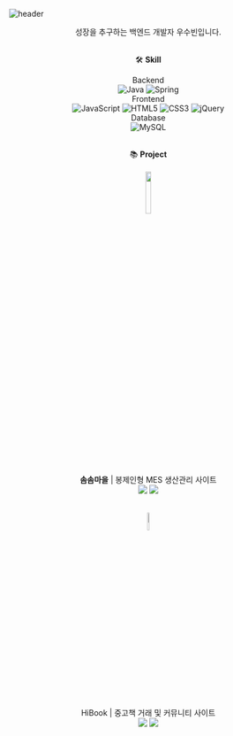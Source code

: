 ![header](https://capsule-render.vercel.app/api?type=waving&color=auto&height=200&section=header&text=Subin's%20Hub&fontColor=#fff&fontSize=60&fontAlign=50)

<div align=center>
  
성장을 추구하는 백엔드 개발자 우수빈입니다.
<br><br>  
  
🛠 **Skill**

Backend 
  <br>
  ![Java](https://img.shields.io/badge/-Java-007396?style=flat-square&logo=openjdk&logoColor=white)
  ![Spring](https://img.shields.io/badge/-Spring-6DB33F?style=flat-square&logo=Spring&logoColor=white)
  <br>
Frontend 
  <br>
  ![JavaScript](https://img.shields.io/badge/-JavaScript-F7DF1E?style=flat-square&logo=JavaScript&logoColor=black)
  ![HTML5](https://img.shields.io/badge/-HTML5-E34F26?style=flat-square&logo=HTML5&logoColor=white)
![CSS3](https://img.shields.io/badge/-CSS3-1572B6?style=flat-square&logo=HTML5&logoColor=white)
  ![jQuery](https://img.shields.io/badge/-jQuery-0769AD?style=flat-square&logo=jquery&logoColor=black)
  <br>
Database 
  <br>
![MySQL](https://img.shields.io/badge/-MySQL-4479A1?style=flat-square&logo=mysql&logoColor=white)
<br><br>
  
📚 **Project**
  <br><br>
<img width="14%" src="https://github.com/ZKSANC/HiBook/assets/114744493/96d1e05b-ce69-4e2d-b119-a67a0020b0c4"/><br>
  **솜솜마을** | 봉제인형 MES 생산관리 사이트
  <br>
 <a href="http://itwillbs20.cafe24.com/"><img src="https://img.shields.io/badge/-Website-4285F4?style=flat&logo=googlechrome&logoColor=white"></img></a>
 <a href="https://github.com/ZKSANC/SomsomTown"><img src="https://img.shields.io/badge/-GitHub-181717?style=flat&logo=GitHub&logoColor=white"></img></a>
 
   <br>
<img width="9%" src="https://github.com/ZKSANC/HiBook/assets/114744493/594c439c-5e0a-428e-835e-96c4ed2c804b"/><br>
  HiBook | 중고책 거래 및 커뮤니티 사이트
  <br>
 <a href="http://itwillbs7.cafe24.com/teamProject/main.do"><img src="https://img.shields.io/badge/-Website-4285F4?style=flat&logo=googlechrome&logoColor=white"></img></a>
 <a href="https://github.com/ZKSANC/HiBook"><img src="https://img.shields.io/badge/-GitHub-181717?style=flat&logo=GitHub&logoColor=white"></img></a>
  
</div>
